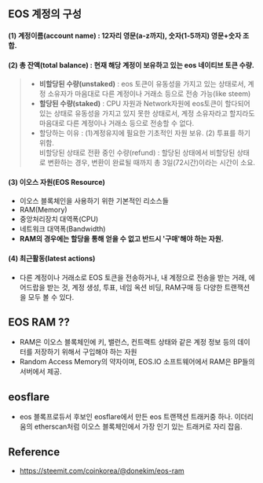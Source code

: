 ## EOS 계정의 구성
#### (1) 계정이름(account name) : 12자리 영문(a-z까지), 숫자(1-5까지) 영문+숫자 조합.
#### (2) 총 잔액(total balance) : 현재 해당 계정이 보유하고 있는 eos 네이티브 토큰 수량.  
> - **비할당된 수량(unstaked)** : eos 토큰이 유동성을 가지고 있는 상태로서, 계정 소유자가 마음대로 다른 계정이나 거래소 등으로 전송 가능(like steem)
>  - **할당된 수량(staked)** : CPU 자원과 Network자원에 eos토큰이 할다되어 있는 상태로 유동성을 가지고 있지 못한 상태로서, 계정 소유자라고 할지라도
>  마음대로 다른 계정이나 거래소 등으로 전송할 수 없다. 
>  - 할당하는 이유 : (1)계정유지에 필요한 기초적인 자원 보유. (2) 투표를 하기 위함.  
> 비할당된 상태로 전환 중인 수량(refund) : 할당된 상태에서 비할당된 상태로 변환하는 경우, 변환이 완료될 때까지 총 3일(72시간)이라는 시간이 소요.

#### (3) 이오스 자원(EOS Resource)
- 이오스 블록체인을 사용하기 위한 기본적인 리소스들
- RAM(Memory)
- 중앙처리장치 대역폭(CPU)
- 네트워크 대역폭(Bandwidth) 
- **RAM의 경우에는 할당을 통해 얻을 수 없고 반드시 '구매'해야 하는 자원.**

#### (4) 최근활동(latest actions)
- 다른 계정이나 거래소로 EOS 토큰을 전송하거나, 내 계정으로 전송을 받는 거래, 에어드랍을 받는 것, 계정 생성, 투표, 네임 옥션 비딩, 
RAM구매 등 다양한 트랜잭션을 모두 볼 수 있다. 

## EOS RAM ??
- RAM은 이오스 블록체인에 키, 밸런스, 컨트랙트 상태와 같은 계정 정보 등의 데이터를 저장하기 위해서 구입해야 하는 자원
- Random Access Memory의 약자이며, EOS.IO 소프트웨어에서 RAM은 BP들의 서버에서 제공.




## eosflare
- eos 블록프로듀서 후보인 eosflare에서 만든 eos 트랜잭션 트래커중 하나. 
이더리움의 etherscan처럼 이오스 블록체인에서 가장 인기 있는 트래커로 자리 잡음.


## Reference
- https://steemit.com/coinkorea/@donekim/eos-ram
